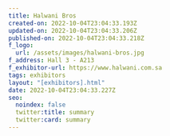 ```yaml
---
title: Halwani Bros
created-on: 2022-10-04T23:04:33.193Z
updated-on: 2022-10-04T23:04:33.206Z
published-on: 2022-10-04T23:04:33.218Z
f_logo:
  url: /assets/images/halwani-bros.jpg
f_address: Hall 3 - A213
f_exhibitor-url: https://www.halwani.com.sa
tags: exhibitors
layout: "[exhibitors].html"
date: 2022-10-04T23:04:33.227Z
seo:
  noindex: false
  twitter:title: summary
  twitter:card: summary
---
```

